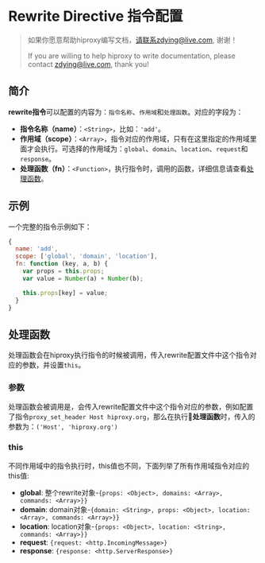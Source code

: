 # Rewrite Directive 指令配置

> 如果你愿意帮助hiproxy编写文档，请联系zdying@live.com, 谢谢！
> 
> If you are willing to help hiproxy to write documentation, please contact zdying@live.com, thank you!

## 简介

**rewrite指令**可以配置的内容为：`指令名称`、`作用域`和`处理函数`。对应的字段为：

* **指令名称（name）**：`<String>`，比如：`'add'`。
* **作用域（scope）**：`<Array>`，指令对应的作用域，只有在这里指定的作用域里面才会执行。可选择的作用域为：`global`、`domain`、`location`、`request`和`response`。
* **处理函数（fn）**：`<Function>`，执行指令时，调用的函数，详细信息请查看[处理函数](#handler-function)。

## 示例

一个完整的指令示例如下：

```js
{
  name: 'add',
  scope: ['global', 'domain', 'location'],
  fn: function (key, a, b) {
    var props = this.props;
    var value = Number(a) + Number(b);

    this.props[key] = value;
  }
}
```

<a name="handler-function"></a>

## 处理函数

处理函数会在hiproxy执行指令的时候被调用，传入rewrite配置文件中这个指令对应的参数，并设置`this`。

### 参数

处理函数会被调用是，会传入rewrite配置文件中这个指令对应的参数，例如配置了指令`proxy_set_header Host hiproxy.org`，那么在执行**处理函数**时，传入的参数为：`('Host', 'hiproxy.org')`

### this

不同作用域中的指令执行时，this值也不同，下面列举了所有作用域指令对应的this值:

- **global**: 整个rewrite对象-`{props: <Object>, domains: <Array>, commands: <Array>}}`
- **domain**: domain对象-`{domain: <String>, props: <Object>, location: <Array>, commands: <Array>}}`
- **location**: location对象-`{props: <Object>, location: <String>, commands: <Array>}}`
- **request**: `{request: <http.IncomingMessage>}`
- **response**: `{response: <http.ServerResponse>}`
